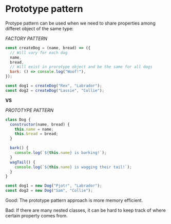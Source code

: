 # Prototype pattern

Protype pattern can be used when we need to share properties among differet object of the same type:

_FACTORY PATTERN_

```js
const createDog = (name, bread) => ({
  // Will vary for each dog
  name,
  bread,
  // Will exist in prorotype object and be the same for all dogs
  bark: () => console.log("Woof!"),
});

const dog1 = createDog("Rex", "Labrador");
const dog2 = createDog("Lassie", "Collie");
```

**VS**

_PROTOTYPE PATTERN_

```js
class Dog {
  constructor(name, bread) {
    this.name = name;
    this.bread = bread;
  }

  bark() {
    console.log(`${this.name} is barking!`);
  }
  wagTail() {
    console.log(`${this.name} is wagging their tail!`);
  }
}

const dog1 = new Dog("Pjotr", "Labrador");
const dog2 = new Dog("Sam", "Collie");
```

Good: The prototype pattern approach is more memory efficient.

Bad: If there are many nested classes, it can be hard to keep track of where certain property comes from.
